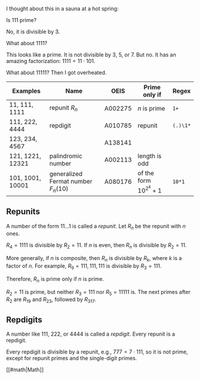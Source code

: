 I thought about this in a sauna at a hot spring:

Is 111 prime?

No, it is divisible by 3.

What about 1111?

This looks like a prime. It is not divisible by 3, 5, or 7. But no. It has an amazing factorization: $1111 = 11 \cdot 101$.

What about 11111? Then I got overheated.

| Examples         | Name                                | OEIS    | Prime only if              | Regex    |
|------------------|-------------------------------------|---------|----------------------------|----------|
| 11, 111, 1111    | repunit $R_n$                       | A002275 | $n$ is prime               | `1+`     |
| 111, 222, 4444   | repdigit                            | A010785 | repunit                    | `(.)\1*` |
| 123, 234, 4567   |                                     | A138141 |                            |          |
| 121, 1221, 12321 | palindromic number                  | A002113 | length is odd              |          |
| 101, 1001, 10001 | generalized Fermat number $F_n(10)$ | A080176 | of the form $10^{2^k} + 1$ | `10*1`   |

## Repunits

A number of the form $11...1$ is called a <dfn>repunit</dfn>. Let $R_n$ be the repunit with $n$ ones.

$R_4 = 1111$ is divisible by $R_2 = 11$. If $n$ is even, then $R_n$ is divisible by $R_2 = 11$.

More generally, if $n$ is composite, then $R_n$ is divisible by $R_k$, where $k$ is a factor of $n$. For example, $R_9 = 111,111,111$ is divisible by $R_3 = 111$.

Therefore, $R_n$ is prime only if $n$ is prime.

$R_2 = 11$ is prime, but neither $R_3 = 111$ nor $R_5 = 11111$ is. The next primes after $R_2$ are $R_{19}$ and $R_{23}$, followed by $R_{317}$.

## Repdigits

A number like 111, 222, or 4444 is called a <dfn>repdigit</dfn>. Every repunit is a repdigit.

Every repdigit is divisible by a repunit, e.g., $777 = 7 \cdot 111$, so it is not prime, except for repunit primes and the single-digit primes.

[[#math|Math]]
